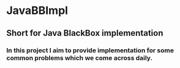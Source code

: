 # JavaBBImpl
## Short for Java BlackBox implementation

### In this project I aim to provide implementation for some common problems which we come across daily.
